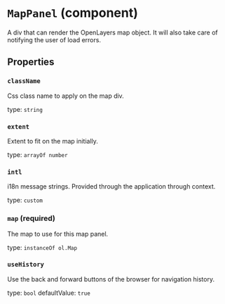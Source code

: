 `MapPanel` (component)
======================

A div that can render the OpenLayers map object. It will also take care of notifying the user of load errors.

Properties
----------

### `className`

Css class name to apply on the map div.

type: `string`


### `extent`

Extent to fit on the map initially.

type: `arrayOf number`


### `intl`

i18n message strings. Provided through the application through context.

type: `custom`


### `map` (required)

The map to use for this map panel.

type: `instanceOf ol.Map`


### `useHistory`

Use the back and forward buttons of the browser for navigation history.

type: `bool`
defaultValue: `true`

